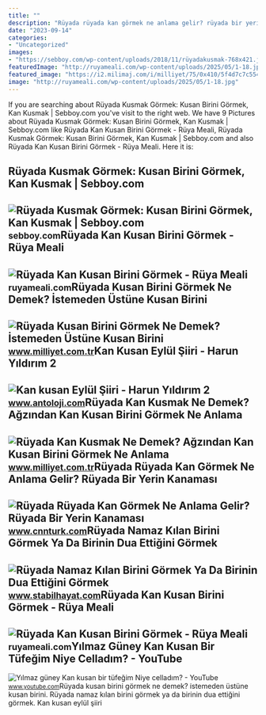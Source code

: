 ```yaml
---
title: ""
description: "Rüyada rüyada kan görmek ne anlama gelir? rüyada bir yerin kanaması"
date: "2023-09-14"
categories:
- "Uncategorized"
images:
- "https://sebboy.com/wp-content/uploads/2018/11/rüyadakusmak-768x421.jpg"
featuredImage: "http://ruyameali.com/wp-content/uploads/2025/05/1-18.jpg"
featured_image: "https://i2.milimaj.com/i/milliyet/75/0x410/5f4d7c7c5542801e2cec09a0.jpg"
image: "http://ruyameali.com/wp-content/uploads/2025/05/1-18.jpg"
---
```


If you are searching about Rüyada Kusmak Görmek: Kusan Birini Görmek, Kan Kusmak | Sebboy.com you've visit to the right web. We have 9 Pictures about Rüyada Kusmak Görmek: Kusan Birini Görmek, Kan Kusmak | Sebboy.com like Rüyada Kan Kusan Birini Görmek - Rüya Meali, Rüyada Kusmak Görmek: Kusan Birini Görmek, Kan Kusmak | Sebboy.com and also Rüyada Kan Kusan Birini Görmek - Rüya Meali. Here it is:

Rüyada Kusmak Görmek: Kusan Birini Görmek, Kan Kusmak | Sebboy.com
------------------------------------------------------------------

 ![Rüyada Kusmak Görmek: Kusan Birini Görmek, Kan Kusmak | Sebboy.com](https://sebboy.com/wp-content/uploads/2018/11/rüyadakusmak-768x421.jpg) <small>sebboy.com</small>Rüyada Kan Kusan Birini Görmek - Rüya Meali
-------------------------------------------

 ![Rüyada Kan Kusan Birini Görmek - Rüya Meali](https://media.newstracklive.com/uploads/lifestyle-health/health-tips/Apr/04/big_thumb/vomiting-sensation-during-pregnancy_5ac49e841765c.jpg) <small>ruyameali.com</small>Rüyada Kusan Birini Görmek Ne Demek? İstemeden Üstüne Kusan Birini
------------------------------------------------------------------

 ![Rüyada Kusan Birini Görmek Ne Demek? İstemeden Üstüne Kusan Birini](https://image.milimaj.com/i/milliyet/75/0x410/60004c9e5542811ffc4fa152.jpg) <small>www.milliyet.com.tr</small>Kan Kusan Eylül Şiiri - Harun Yıldırım 2
----------------------------------------

 ![Kan kusan Eylül Şiiri - Harun Yıldırım 2](https://www.antoloji.com/i/siir/2022/06/18/kan-kusan-eylul.jpg) <small>www.antoloji.com</small>Rüyada Kan Kusmak Ne Demek? Ağzından Kan Kusan Birini Görmek Ne Anlama
----------------------------------------------------------------------

 ![Rüyada Kan Kusmak Ne Demek? Ağzından Kan Kusan Birini Görmek Ne Anlama](https://i2.milimaj.com/i/milliyet/75/0x410/5f4d7c7c5542801e2cec09a0.jpg) <small>www.milliyet.com.tr</small>Rüyada Rüyada Kan Görmek Ne Anlama Gelir? Rüyada Bir Yerin Kanaması
-------------------------------------------------------------------

 ![Rüyada Rüyada Kan Görmek Ne Anlama Gelir? Rüyada Bir Yerin Kanaması](https://i.cnnturk.com/i/cnnturk/75/1200x675/610877a32af1071974f32512.jpg) <small>www.cnnturk.com</small>Rüyada Namaz Kılan Birini Görmek Ya Da Birinin Dua Ettiğini Görmek
------------------------------------------------------------------

 ![Rüyada Namaz Kılan Birini Görmek Ya Da Birinin Dua Ettiğini Görmek](https://www.stabilhayat.com/wp-content/uploads/2020/07/rüyada-namaz-kılan-birini-görmek.png) <small>www.stabilhayat.com</small>Rüyada Kan Kusan Birini Görmek - Rüya Meali
-------------------------------------------

 ![Rüyada Kan Kusan Birini Görmek - Rüya Meali](http://ruyameali.com/wp-content/uploads/2025/05/1-18.jpg) <small>ruyameali.com</small>Yılmaz Güney Kan Kusan Bir Tüfeğim Niye Celladım? - YouTube
-----------------------------------------------------------

 ![Yılmaz güney Kan kusan bir tüfeğim Niye celladım? - YouTube](https://i.ytimg.com/vi/2STfsJgpU9A/maxresdefault.jpg?sqp=-oaymwEmCIAKENAF8quKqQMa8AEB-AG-B4AC0AWKAgwIABABGHIgRihRMA8=&rs=AOn4CLB3JomLiCbKpmzNBt96tsX7TCg0Ug) <small>www.youtube.com</small>Rüyada kusan birini görmek ne demek? i̇stemeden üstüne kusan birini. Rüyada namaz kılan birini görmek ya da birinin dua ettiğini görmek. Kan kusan eylül şiiri
